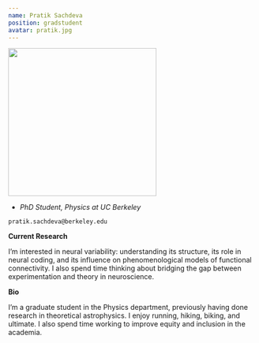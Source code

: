```yaml
---
name: Pratik Sachdeva
position: gradstudent
avatar: pratik.jpg
---
```


<img width="300" src="{{site.baseurl}}/images/people/{{page.avatar}}" data-action="zoom">

- _PhD Student, Physics at UC Berkeley_<br>

<i class="fa fa-envelope-o"></i> `pratik.sachdeva@berkeley.edu`

**Current Research**

I’m interested in neural variability: understanding its structure, its role in neural coding, and its influence on phenomenological models of functional connectivity. I also spend time thinking about bridging the gap between experimentation and theory in neuroscience.

**Bio**

I’m a graduate student in the Physics department, previously having done research in theoretical astrophysics. I enjoy running, hiking, biking, and ultimate. I also spend time working to improve equity and inclusion in the academia.
